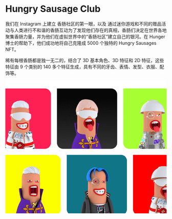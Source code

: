 # Hungry Sausage Club

我们在 Instagram 上建立 香肠社区的第一眼，以及
通过迷你游戏和不同的赠品活动与人类进行不和谐的香肠互动为了发现他们存在的真相，香肠们决定在世界各地聚集香肠力量，并为他们在虚拟世界中的“香肠社区”建立自己的银河。在 Hunger 博士的帮助下，他们成功地将自己克隆成 5000 个独特的 Hungry Sausages NFT。

稀有每根香肠都是独一无二的，结合了 3D 基本角色、3D 特征和 2D 特征，这些特征由 9 个类别的 140 多个特征生成，具有不同的牙齿、表情、发型、衣服、配饰等。

![nft](01.png)

